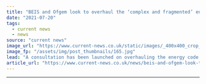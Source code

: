 ```yaml
---
title: "BEIS and Ofgem look to overhaul the ‘complex and fragmented’ energy code system"
date: "2021-07-20"
tags: 
  - current news
  - news
source: "current news"
image_url: "https://www.current-news.co.uk/static/images/_400x400_crop_center-center/GettyImages-521848033.jpg"
image_fp: "/assets/img/post_thumbnails/165.jpg"
lead: "​A consultation has been launched on overhauling the energy code governance framework to help drive the transition to a clean energy system."
article_url: "https://www.current-news.co.uk/news/beis-and-ofgem-look-to-overhaul-the-complex-and-fragmented-energy-code-system?utm_source=rss-feeds&utm_medium=rss&utm_campaign=rss"
---
```


---

